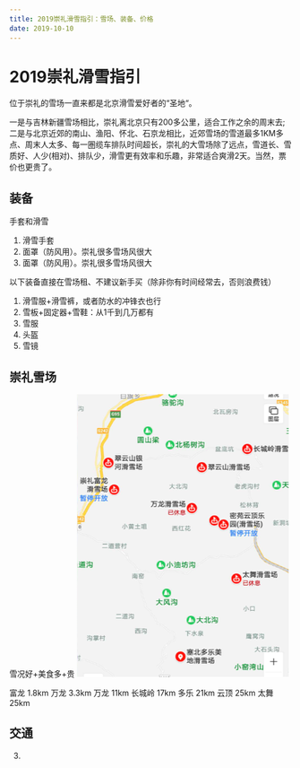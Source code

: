 ```yaml
---
title: 2019崇礼滑雪指引：雪场、装备、价格
date: 2019-10-10
---
```

# 2019崇礼滑雪指引
位于崇礼的雪场一直来都是北京滑雪爱好者的“圣地“。

一是与吉林新疆雪场相比，崇礼离北京只有200多公里，适合工作之余的周末去; 
二是与北京近郊的南山、渔阳、怀北、石京龙相比，近郊雪场的雪道最多1KM多点、周末人太多、每一圏缆车排队时间超长，崇礼的大雪场除了远点，雪道长、雪质好、人少(相对)、排队少，滑雪更有效率和乐趣，非常适合爽滑2天。当然，票价也更贵了。

## 装备
手套和滑雪
1. 滑雪手套
3. 面罩（防风用）。崇礼很多雪场风很大
3. 面罩（防风用）。崇礼很多雪场风很大

以下装备直接在雪场租、不建议新手买（除非你有时间经常去，否则浪费钱）
1. 滑雪服+滑雪裤，或者防水的冲锋衣也行
1. 雪板+固定器+雪鞋：从1千到几万都有
2. 雪服
2. 头盔
2. 雪镜

## 崇礼雪场
雪况好+美食多+贵
![](/img/life/ski-place-chongli.png)

富龙 1.8km
万龙 3.3km
万龙 11km
长城岭 17km
多乐 21km
云顶 25km
太舞 25km
## 交通

3. 

## 
